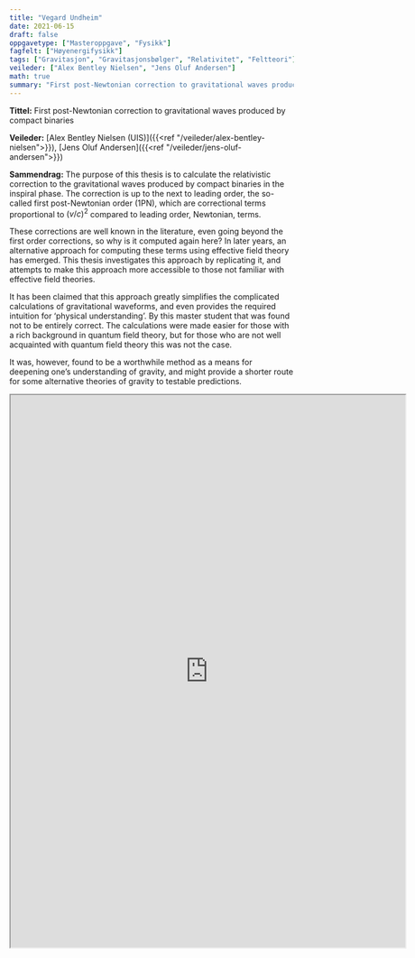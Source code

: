 ```yaml
---
title: "Vegard Undheim"
date: 2021-06-15
draft: false
oppgavetype: ["Masteroppgave", "Fysikk"]
fagfelt: ["Høyenergifysikk"]
tags: ["Gravitasjon", "Gravitasjonsbølger", "Relativitet", "Feltteori"]
veileder: ["Alex Bentley Nielsen", "Jens Oluf Andersen"]
math: true
summary: "First post-Newtonian correction to gravitational waves produced by compact binaries: How to compute relativistic corrections to gravitational waves using Feynman diagrams"
---
```


**Tittel:** First post-Newtonian correction to gravitational waves produced by compact binaries

**Veileder:** [Alex Bentley Nielsen (UIS)]({{<ref "/veileder/alex-bentley-nielsen">}}), [Jens Oluf Andersen]({{<ref "/veileder/jens-oluf-andersen">}}) 

**Sammendrag:** The purpose of this thesis is to calculate the relativistic correction to the gravitational waves produced by compact binaries in the inspiral phase. The correction is up to the next to leading order, the so-called first post-Newtonian order (1PN), which are correctional terms proportional to $(v/c)^2$ compared to leading order, Newtonian, terms.

These corrections are well known in the literature, even going beyond the first order corrections, so why is it computed again here? In later years, an alternative approach for computing these terms using effective field theory has emerged. This thesis investigates this approach by replicating it, and attempts to make this approach more accessible to those not familiar with effective field theories. 

It has been claimed that this approach greatly simplifies the complicated calculations of gravitational waveforms, and even provides the required intuition for ‘physical understanding’. By this master student that was found not to be entirely correct. The calculations were made easier for those with a rich background in quantum field theory, but for those who are not well acquainted with quantum field theory this was not the case.

It was, however, found to be a worthwhile method as a means for deepening one’s understanding of gravity, and might provide a shorter route for some alternative theories of gravity to testable predictions.

<iframe src="https://drive.google.com/file/d/1RimjdzZd1VGoRLgQfzTsEGItJnLVrAN3/preview" width="700" height="980" allow="autoplay"></iframe>
